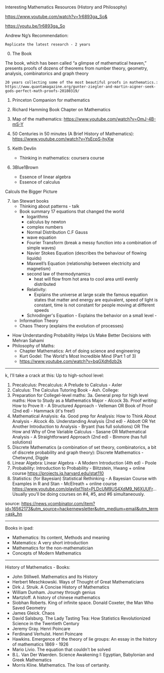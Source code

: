 Interesting Mathematics Resources (History and Philosophy) 

https://www.youtube.com/watch?v=1r6893ga_So&


https://youtu.be/1r6893ga_So

Andrew Ng’s Recommendation: 

    Replicate the latest research - 2 years  


0. The Book 

The book, which has been called “a glimpse of mathematical heaven,” presents proofs of dozens of theorems from number theory, geometry, analysis, combinatorics and graph theory


    20 years collecting some of the most beautiful proofs in mathematics.: https://www.quantamagazine.org/gunter-ziegler-and-martin-aigner-seek-gods-perfect-math-proofs-20180319/


1. Princeton Companion for mathematics


2. Richard Hamming Book Chapter on Mathematics 


3. Map of the mathematics:
     https://www.youtube.com/watch?v=OmJ-4B-mS-Y 


4. 50 Centuries in 50 minutes (A Brief History of Mathematics): https://www.youtube.com/watch?v=YsEcpS-hyXw
5. Keith Devlin 
    - Thinking in mathematics: coursera course 


6. 3Blue1Brown
    - Essence of linear algebra 
    - Essence of calculus

Calculs the Bigger Picture

7. Ian Stewart books  
    - Thinking about patterns - talk
    - Book summary 17 equations that changed the world 
        - logarithms
        - calculus by newton
        - complex numbers 
        - Normal Distribution C.F Gauss 
        - wave equation
        - Fourier Transform (break a messy function into a combination of simple waves)
        - Navier Stokes Equation (describes the behaviour of flowing liquids)
        - Maxwell’s Equation (relationship between electricity and magnetism)
        - second law of thermodynamics 
            - heat will flow from hot area to cool area until evenly distributed
        - Relativity:
            - Explains the universe at large scale the famous equation states that matter and energy are equivalent, speed of light is constant, time is not constant for people moving at different speeds
        - Schrodinger's Equation - Explains the behavior on a small level - 
    -  Information Theory
    - Chaos Theory (explains the evolution of processes) 
    
- How Understanding Probability Helps Us Make Better Decisions with Mehran Sahami
- Philosophy of Maths: 
    - Chapter Mathematics: Art of doing science and engineering
    - Kurt Godel: The World's Most Incredible Mind (Part 1 of 3)
    - https://www.youtube.com/watch?v=bqGXdh6zb2k 



----------


k, I'll take a crack at this:
Up to high-school level:
1. Precalculus: Precalculus: A Prelude to Calculus - Axler
2. Calculus: The Calculus Tutoring Book - Ash.
College:
3. Preparation for Collegel-level maths:
3a. General prep for high level maths: How to Study as a Mathematics Major - Alcock
3b. Proof writing: How to Prove It - A Structured Approach - Velleman OR Book of Proof (2nd ed) - Hammack (it's free!)
4. Mathematical Analysis:
4a. Good prep for Analysis: How to Think About Analysis - Alcock
4b. Understanding Analysis (2nd ed) - Abbott OR Yet Another Introduction to Analysis - Bryant (has full solutions) OR The How and Why of One Variable Calculus - Sasane OR Mathematical Analysis - A Straightforward Approach (2nd ed) - Binmore (has full solutions)
5. Discrete Mathematics (a combination of set theory, combinatorics, a bit of discrete probability and graph theory): Discrete Mathematics - Chetwynd, Diggle
6. Linear Algebra: Linear Algebra - A Modern Introduction (4th ed) - Poole
7. Probability: Introduction to Probability - Blitzstein, Hwang + online course https://projects.iq.harvard.edu/stat110
8. Statistics: (for Bayesian) Statistical Rethinking - A Bayesian Course with Examples in R and Stan - McElreath + online course https://www.youtube.com/playlist?list=PLDcUM9US4XdM9_N6XUUFr...
Usually you'll be doing courses on #4, #5, and #6 simultaneously.

source: https://news.ycombinator.com/item?id=16562173&utm_source=hackernewsletter&utm_medium=email&utm_term=ask_hn 

----------

Books in ipad: 

- Mathematics: Its content, Methods and meaning
- Matematics: A very short introduction
- Mathematics for the non-mathematician
- Concepts of Modern Mathematics 



----------

History of Mathematics - Books: 


- John Stillwell. Mathematics and Its History
- Herbert Meschkowski. Ways of Thought of Great Mathematicians
- Dirk J. Struik. A Concise History of Mathematics
- William Dunham. Journey through genius
- Martzloff. A history of chinese mathematics
- Siobhan Roberts. King of infinite space. Donald Coxeter, the Man Who Saved Geometry
- James Gleick. Chaos
- David Salsburg. The Lady Tasting Tea: How Statistics Revolutionized Science in the Twentieth Century
- Jeremy Gray. Henri Poincare
- Ferdinand Verhulst. Henri Poincare
- Hawkins. Emergence of the theory of lie groups: An essay in the history of mathematics 1869 - 1926
- Mario Livio. The equation that couldn’t be solved
- B.L. Van Der Waerden. Science Awakening I: Egyptian, Babylonian and Greek Mathematics
- Morris Kline. Mathematics. The loss of certanity.
